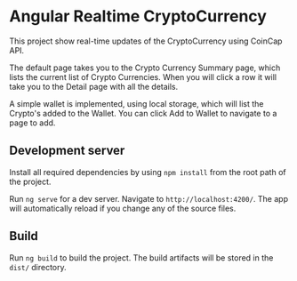 # Angular Realtime CryptoCurrency

This project show real-time updates of the CryptoCurrency using CoinCap API. 

The default page takes you to the Crypto Currency Summary page, which lists the current list of Crypto Currencies. When you will click a row it will take you to the Detail page with all the details.

A simple wallet is implemented, using local storage, which will list the Crypto's added to the Wallet. You can click Add to Wallet to navigate to a page to add. 

## Development server

Install all required dependencies by using `npm install` from the root path of the project.

Run `ng serve` for a dev server. Navigate to `http://localhost:4200/`. The app will automatically reload if you change any of the source files.

## Build

Run `ng build` to build the project. The build artifacts will be stored in the `dist/` directory.